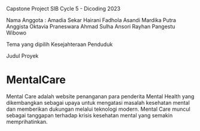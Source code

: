Capstone Project SIB Cycle 5 - Dicoding 2023

Nama Anggota :
Amadia Sekar Hairani
Fadhola Asandi Mardika Putra
Anggista Oktavia Praneswara
Ahmad Sulha Ansori
Rayhan Pangestu Wibowo

Tema yang dipilih
Kesejahteraan Penduduk

Judul Proyek
# MentalCare
Mental Care adalah website penanganan para penderita Mental Health yang dikembangkan sebagai upaya untuk mengatasi masalah kesehatan mental dan memberikan dukungan melalui teknologi modern. Mental Care muncul sebagai tanggapan terhadap krisis kesehatan mental yang semakin memprihatinkan.

